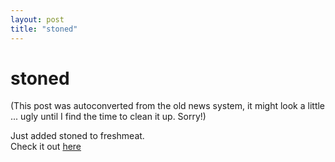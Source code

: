 ```yaml
---
layout: post
title: "stoned"
---
```

<h1>stoned</h1>
(This post was autoconverted from the old news system,
it might look a little ... ugly until I find the time
to clean it up.
Sorry!)

Just added stoned to freshmeat.<br />
Check it out [here](http://freshmeat.net/projects/stoned/)


